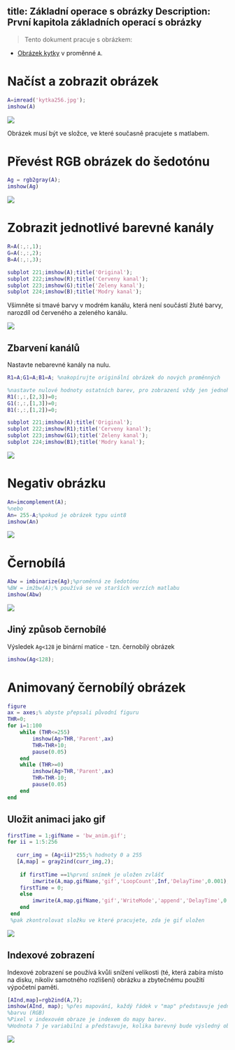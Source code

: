 title: Základní operace s obrázky
Description: První kapitola základních operací s obrázky
---
>Tento dokument pracuje s obrázkem:
* [Obrázek kytky](/zodoc/assets/img/kytka256.jpg) v proměnné `A`.
# Načíst a zobrazit obrázek
```matlab
A=imread('kytka256.jpg');
imshow(A)
```
![](/zodoc/assets/img/kytka256.jpg)

Obrázek musí být ve složce, ve které současně pracujete s matlabem. 
# Převést RGB obrázek do šedotónu
```matlab
Ag = rgb2gray(A);
imshow(Ag)
```
![](../media/2017-12-04-17-47-57.png)

# Zobrazit jednotlivé barevné kanály
``` matlab
R=A(:,:,1);
G=A(:,:,2);
B=A(:,:,3);

subplot 221;imshow(A);title('Original');
subplot 222;imshow(R);title('Cerveny kanal');
subplot 223;imshow(G);title('Zeleny kanal');
subplot 224;imshow(B);title('Modry kanal');
```
Všimněte si tmavé barvy v modrém kanálu, která není součástí žluté barvy, narozdíl od červeného a zeleného kanálu.

![](../media/2017-12-04-17-59-08.png)
## Zbarvení kanálů

Nastavte nebarevné kanály na nulu.

``` matlab
R1=A;G1=A;B1=A; %nakopírujte originální obrázek do nových proměnných

%nastavte nulové hodnoty ostatních barev, pro zobrazení vždy jen jednoho kanálu
R1(:,:,[2,3])=0; 
G1(:,:,[1,3])=0;
B1(:,:,[1,2])=0;

subplot 221;imshow(A);title('Original');
subplot 222;imshow(R1);title('Cerveny kanal');
subplot 223;imshow(G1);title('Zeleny kanal');
subplot 224;imshow(B1);title('Modry kanal');
```

![](../media/colorizedChannels.png)

# Negativ obrázku

```matlab
An=imcomplement(A);
%nebo
An= 255-A;%pokud je obrázek typu uint8
imshow(An)
```

![](../media/negative.png)

# Černobílá

``` matlab
Abw = imbinarize(Ag);%proměnná ze šedotónu
%BW = im2bw(A);% používá se ve starších verzích matlabu
imshow(Abw)

```
![](../media/binarized.png)

## Jiný způsob černobílé
Výsledek `Ag<128` je binární matice - tzn. černobílý obrázek
``` matlab 
imshow(Ag<128);
```
# Animovaný černobílý obrázek
``` matlab
figure
ax = axes;% abyste přepsali původní figuru
THR=0;
for i=1:100
    while (THR<=255)
        imshow(Ag>THR,'Parent',ax)
        THR=THR+10;
        pause(0.05)
    end
    while (THR>=0)
        imshow(Ag>THR,'Parent',ax)
        THR=THR-10;
        pause(0.05)
    end
end
```
## Uložit animaci jako gif
``` matlab
firstTime = 1;gifName = 'bw_anim.gif';
for ii = 1:5:256
    
   curr_img = (Ag<ii)*255;% hodnoty 0 a 255 
   [A,map] = gray2ind(curr_img,2); 
   
    if firstTime ==1%první snímek je uložen zvlášť
        imwrite(A,map,gifName,'gif','LoopCount',Inf,'DelayTime',0.001);
    firstTime = 0;
    else
        imwrite(A,map,gifName,'gif','WriteMode','append','DelayTime',0.001);
    end 
 end
 %pak zkontrolovat složku ve které pracujete, zda je gif uložen
```
![](../media/bw_anim.gif)

## Indexové zobrazení
Indexové zobrazení se používá kvůli snížení velikosti (té, která zabíra místo na disku, nikoliv samotného rozlišení) obrázku a zbytečnému použití výpočetní paměti.

``` matlab
[AInd,map]=rgb2ind(A,7);
imshow(AInd, map); %přes mapování, každý řádek v "map" představuje jednu
%barvu (RGB)
%Pixel v indexovém obraze je indexem do mapy barev.
%Hodnota 7 je variabilní a představuje, kolika barevný bude výsledný obraz.

```
![](../media/kytka_index.jpg)

